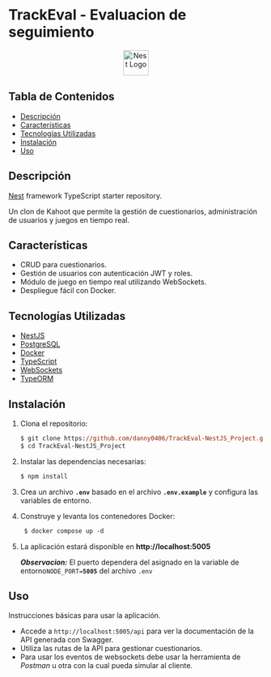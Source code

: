 # TrackEval - Evaluacion de seguimiento

<p align="center">
  <a href="http://nestjs.com/" target="blank"><img src="https://nestjs.com/img/logo-small.svg" width="50" alt="Nest Logo" /></a>
</p>

## Tabla de Contenidos

- [Descripción](#descripción)
- [Características](#características)
- [Tecnologías Utilizadas](#tecnologías-utilizadas)
- [Instalación](#instalación)
- [Uso](#uso)

## Descripción

[Nest](https://github.com/nestjs/nest) framework TypeScript starter repository.

Un clon de Kahoot que permite la gestión de cuestionarios, administración de usuarios y juegos en tiempo real.

## Características

- CRUD para cuestionarios.
- Gestión de usuarios con autenticación JWT y roles.
- Módulo de juego en tiempo real utilizando WebSockets.
- Despliegue fácil con Docker.

## Tecnologías Utilizadas

- [NestJS](https://nestjs.com/)
- [PostgreSQL](https://www.postgresql.org/)
- [Docker](https://www.docker.com/)
- [TypeScript](https://www.typescriptlang.org/)
- [WebSockets](https://developer.mozilla.org/en-US/docs/Web/API/WebSockets_API)
- [TypeORM](https://typeorm.io/)

## Instalación

1. Clona el repositorio:
   ```ps
   $ git clone https://github.com/danny0406/TrackEval-NestJS_Project.git
   $ cd TrackEval-NestJS_Project
   ```

2. Instalar las dependencias necesarias:

   ```ps
   $ npm install
   ```

3. Crea un archivo **`.env`** basado en el archivo **`.env.example`** y configura las variables de entorno.

4. Construye y levanta los contenedores Docker:
   ```ps
    $ docker compose up -d
   ```

5. La aplicación estará disponible en **http://localhost:5005**

    ***Observacion:***
El puerto dependera del asignado en la variable de entorno`NODE_PORT=`**`5005`** del archivo `.env`


## Uso
Instrucciones básicas para usar la aplicación.


- Accede a `http://localhost:5005/api` para ver la documentación de la API generada con Swagger.
- Utiliza las rutas de la API para gestionar cuestionarios.
- Para usar los eventos de websockets debe usar la herramienta de *Postman* u otra con la cual pueda simular al cliente.

